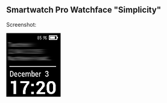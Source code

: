 Smartwatch Pro Watchface "Simplicity"
-------------------------------------

Screenshot:

![](screenshot.png?raw=true)
